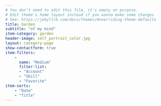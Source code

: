 ```yaml
---
# You don't need to edit this file, it's empty on purpose.
# Edit theme's home layout instead if you wanna make some changes
# See: https://jekyllrb.com/docs/themes/#overriding-theme-defaults
title: Garden
subtitle: "of my mind"
item-category: garden
header-image: self_portrait_color.jpg
layout: category-page
show-contactform: true
item-filters:
    -
      name: "Medium"
      filter-list:
      - "Account"
      - "Skill"
      - "Favorite"
item-sorts:
    - "Date"
    - "Title"
---
```

